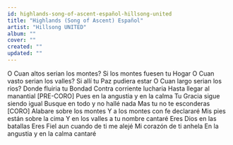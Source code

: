 ```yaml
---
id: highlands-song-of-ascent-español-hillsong-united
title: "Highlands (Song of Ascent) Español"
artist: "Hillsong UNITED"
album: ""
cover: ""
created: ""
updated: ""
---
```


O Cuan altos serian los montes?
Si los montes fuesen tu Hogar
O Cuan vasto serian los valles?
Si allí tu Paz pudiera estar
O Cuan largo serian los rios?
Donde fluiria tu Bondad
Contra corriente lucharia
Hasta llegar al manantial
[PRE-CORO]
Pues en la angustia y en la calma
Tu Gracia sigue siendo igual
Busque en todo y no hallé nada
Mas tu no te esconderas
[CORO]
Alabare sobre los montes
Y a los montes con fe declararé
Mis pies están sobre la cima
Y en los valles a tu nombre cantaré
Eres Dios en las batallas
Eres Fiel aun cuando de ti me alеjé
Mi corazón de ti anhela
En la angustia y en la calma cantaré